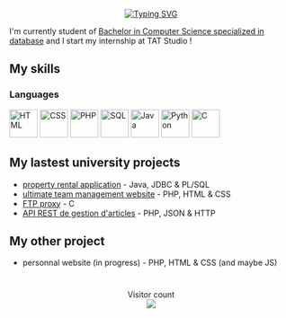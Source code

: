 <p align="center">
  <a href="https://git.io/typing-svg">
    <img src="https://readme-typing-svg.herokuapp.com?lines=Hy,+my+name+is+Gaïa+Ducournau+👋;Bonjour,+je+m'apelle+Gaïa+Ducournau+👋" alt="Typing SVG">
  </a>
</p>


I'm currently student of <a href="https://www.univ-tlse3.fr/but-specialite-informatique">Bachelor in Computer Science specialized in database</a>
and I start my internship at TAT Studio !

## My skills
### Languages
<p align="left">
<img src="https://skillicons.dev/icons?i=html" alt="HTML" width="50"/>
<img src="https://skillicons.dev/icons?i=css" alt="CSS" width="50"/>
<img src="https://skillicons.dev/icons?i=php" alt="PHP" width="50"/>
<img src="https://icons.veryicon.com/png/o/application/designer-icon/sql-5.png" alt="SQL" width="50"/>
<img src="https://skillicons.dev/icons?i=java" alt="Java" width="50"/>
<img src="https://skillicons.dev/icons?i=py" alt="Python" width="50"/>
<img src="https://skillicons.dev/icons?i=c" alt="C" width="50"/>
</p>

## My lastest university projects
- [property rental application](https://github.com/gaiailou/housing-rentals-application) - Java, JDBC & PL/SQL
- [ultimate team management website](https://github.com/NeikoStream/Ultimate-Gestion) - PHP, HTML & CSS
- [FTP proxy](https://github.com/gaiailou/Projet-ProxyFTP) - C
- [API REST de gestion d'articles](https://github.com/gaiailou/ArticleManagerAPI) - PHP, JSON & HTTP

## My other project
- personnal website (in progress) - PHP, HTML & CSS (and maybe JS)

#

<p align="center"> 
  Visitor count<br>
  <img src="https://profile-counter.glitch.me/gaiailou/count.svg" />
</p>
